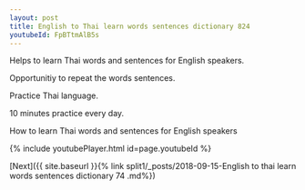```yaml
---
layout: post
title: English to Thai learn words sentences dictionary 824 
youtubeId: FpBTtmAlB5s
---
```

 
 
Helps to learn Thai words and sentences for English speakers.

Opportunitiy to repeat the words sentences. 

Practice Thai language. 
 
10 minutes practice every day. 
 
How to learn Thai words and sentences for English speakers 
 
{% include youtubePlayer.html id=page.youtubeId %}
 
 
[Next]({{ site.baseurl }}{% link  split1/_posts/2018-09-15-English to thai learn words sentences dictionary 74 .md%})
 
